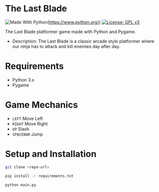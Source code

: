 # The Last Blade

![Made With Python](https://img.shields.io/badge/python-3670A0?style=for-the-badge&logo=python&logoColor=ffdd54)(https://www.python.org/)
[![License: GPL v3](https://img.shields.io/badge/License-GPL%20v3-blue.svg)](https://www.gnu.org/licenses/gpl-3.0.en.html)

The Last Blade platformer game made with Python and Pygame.

- Description: The Last Blade is a classic arcade style platformer where our ninja has to attack and kill enemies day after day.

# Requirements
- Python 3.x
- Pygame 

# Game Mechanics
- <code>LEFT</code> Move Left
- <code>RIGHT</code> Move Right
- <code>UP</code> Slash
- <code>SPACEBAR</code> Jump

# Setup and Installation
```bash
git clone <repo-url>
```

```bash
pip install -r requirements.txt
```

```bash
python main.py
```